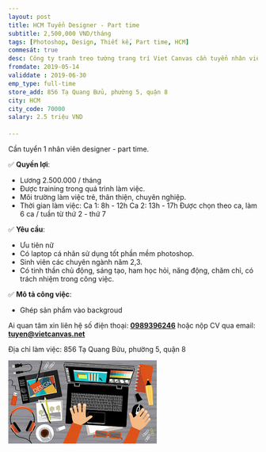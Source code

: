 ```yaml
---
layout: post
title: HCM Tuyển Designer - Part time
subtitle: 2,500,000 VND/tháng
tags: [Photoshop, Design, Thiết kế, Part time, HCM]
commesát: true
desc: Công ty tranh treo tường trang trí Viet Canvas cần tuyển nhân viên Designer - part time. Lương cứng 2.5 triệu/tháng.
fromdate: 2019-05-14
validdate : 2019-06-30
emp_type: full-time
store_add: 856 Tạ Quang Bửu, phường 5, quận 8
city: HCM
city_code: 70000
salary: 2.5 triệu VND

---
```


Cần tuyển 1 nhân viên designer - part time.

✅ **Quyền lợi**:

- Lương 2.500.000 / tháng 
- Được training trong quá trình làm việc.
- Môi trường làm việc trẻ, thân thiện, chuyên nghiệp.
- Thời gian làm việc: 
    Ca 1: 8h - 12h
    Ca 2: 13h - 17h
    Được chọn theo ca, làm 6 ca / tuần từ thứ 2 - thứ 7


✅ **Yêu cầu**:

- Ưu tiên nữ
- Có laptop cá nhân sử dụng tốt phần mềm photoshop.
- Sinh viên các chuyên ngành năm 2,3.
- Có tinh thần chủ động, sáng tạo, ham học hỏi, năng động, chăm chỉ, có trách nhiệm trong công việc.


✅ **Mô tả công việc**:

- Ghép sản phẩm vào backgroud


Ai quan tâm xin liên hệ số điện thoại: [**0989396246**](tel:0989396246) hoặc nộp CV qua email: [**tuyen@vietcanvas.net**](mailto:tuyen@vietcanvas.net)

Địa chỉ làm việc: 856 Tạ Quang Bửu, phường 5, quận 8

![Designer](/img/nhan-vien-designer.jpeg)